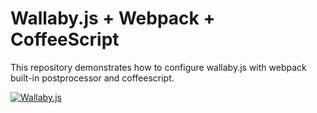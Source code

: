 # Wallaby.js + Webpack + CoffeeScript
This repository demonstrates how to configure wallaby.js with webpack built-in postprocessor and coffeescript.

[![Wallaby.js](https://img.shields.io/badge/wallaby.js-configured-green.svg)](https://wallabyjs.com)
